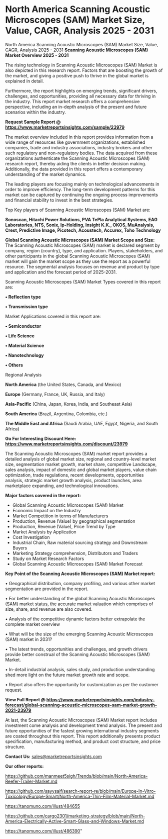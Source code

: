 # North America Scanning Acoustic Microscopes (SAM) Market Size, Value, CAGR, Analysis 2025 - 2031
North America Scanning Acoustic Microscopes (SAM) Market Size, Value, CAGR, Analysis 2025 - 2031
<Strong> Scanning Acoustic Microscopes (SAM) Market Overview 2025 - 2031</strong>

The rising technology in Scanning Acoustic Microscopes (SAM) Market is also depicted in this research report. Factors that are boosting the growth of the market, and giving a positive push to thrive in the global market is explained in detail.

Furthermore, the report highlights on emerging trends, significant drivers, challenges, and opportunities, providing all necessary data for thriving in the industry. This report market research offers a comprehensive perspective, including an in-depth analysis of the present and future scenarios within the industry.

<strong>Request Sample Report @ <a href=https://www.marketreportsinsights.com/sample/23979>https://www.marketreportsinsights.com/sample/23979</a></strong>

The market overview included in this report provides information from a wide range of resources like government organizations, established companies, trade and industry associations, industry brokers and other such regulatory and non-regulatory bodies. The data acquired from these organizations authenticate the Scanning Acoustic Microscopes (SAM) research report, thereby aiding the clients in better decision making. Additionally, the data provided in this report offers a contemporary understanding of the market dynamics.

The leading players are focusing mainly on technological advancements in order to improve efficiency. The long-term development patterns for this market can be captured by continuing the ongoing process improvements and financial stability to invest in the best strategies.

Top Key players of Scanning Acoustic Microscopes (SAM) Market are:

<strong>Sonoscan, Hitachi Power Solutions, PVA TePla Analytical Systems, EAG Laboratories, NTS, Sonix, Ip-Holding, Insight K.K., OKOS, MuAnalysis, Crest, Predictive Image, Picotech, Acoustech, Accurex, Toho Technology</strong>

<strong><b>Global Scanning Acoustic Microscopes (SAM) Market Scope and Size:</b></strong>
The Scanning Acoustic Microscopes (SAM) market is declared segment by company, region (country), type, and application. Players, stakeholders, and other participants in the global Scanning Acoustic Microscopes (SAM) market will gain the market scope as they use the report as a powerful resource. The segmental analysis focuses on revenue and product by type and application and the forecast period of 2025-2031.

Scanning Acoustic Microscopes (SAM) Market Types covered in this report are:

<strong>• Reflection type

• Transmission type</strong>

Market Applications covered in this report are:

<strong>• Semiconductor

• Life Science

• Material Science

• Nanotechnology

• Others</strong> 

Regional Analysis

<strong>North America</strong> (the United States, Canada, and Mexico)

<strong>Europe</strong> (Germany, France, UK, Russia, and Italy)

<strong>Asia-Pacific</strong> (China, Japan, Korea, India, and Southeast Asia)

<strong>South America</strong> (Brazil, Argentina, Colombia, etc.)

<strong>The Middle East and Africa</strong> (Saudi Arabia, UAE, Egypt, Nigeria, and South Africa)

<strong>Go For Interesting Discount Here: <a href=https://www.marketreportsinsights.com/discount/23979>https://www.marketreportsinsights.com/discount/23979</a></strong>

The Scanning Acoustic Microscopes (SAM) market report provides a detailed analysis of global market size, regional and country-level market size, segmentation market growth, market share, competitive Landscape, sales analysis, impact of domestic and global market players, value chain optimization, trade regulations, recent developments, opportunities analysis, strategic market growth analysis, product launches, area marketplace expanding, and technological innovations.

<strong><b>Major factors covered in the report:</b></strong>
<ul>
  <li>Global Scanning Acoustic Microscopes (SAM) Market </li>
  <li>Economic Impact on the Industry</li>
  <li>Market Competition in terms of Manufacturers</li>
  <li>Production, Revenue (Value) by geographical segmentation</li>
  <li>Production, Revenue (Value), Price Trend by Type</li>
  <li>Market Analysis by Application</li>
  <li>Cost Investigation</li>
  <li>Industrial Chain, Raw material sourcing strategy and Downstream Buyers</li>
  <li>Marketing Strategy comprehension, Distributors and Traders</li>
  <li>Study on Market Research Factors</li>
  <li>Global Scanning Acoustic Microscopes (SAM) Market Forecast</li>
</ul>

<strong><b>Key Point of the Scanning Acoustic Microscopes (SAM) Market report:</b></strong>

• Geographical distribution, company profiling, and various other market segmentation are provided in the report.

• For better understanding of the global Scanning Acoustic Microscopes (SAM) market status, the accurate market valuation which comprises of size, share, and revenue are also covered.

• Analysis of the competitive dynamic factors better extrapolate the complete market overview

• What will be the size of the emerging Scanning Acoustic Microscopes (SAM) market in 2031?

• The latest trends, opportunities and challenges, and growth drivers provide better construal of the Scanning Acoustic Microscopes (SAM) Market.

• In-detail industrial analysis, sales study, and production understanding shed more light on the future market growth rate and scope.

• Report also offers the opportunity for customization as per the customer request.

<strong><b>View Full Report @ <a href=https://www.marketreportsinsights.com/industry-forecast/global-scanning-acoustic-microscopes-sam-market-growth-2021-23979>https://www.marketreportsinsights.com/industry-forecast/global-scanning-acoustic-microscopes-sam-market-growth-2021-23979</a></b></strong>


At last, the Scanning Acoustic Microscopes (SAM) Market report includes investment come analysis and development trend analysis. The present and future opportunities of the fastest growing international industry segments are coated throughout this report. This report additionally presents product specification, manufacturing method, and product cost structure, and price structure.

<strong>Contact Us:</strong>
sales@marketreportsinsights.com

<strong>Our other reports:</strong>

<a href=https://github.com/manmeet5sigh/Trends/blob/main/North-America-Reefer-Trailer-Market.md>https://github.com/manmeet5sigh/Trends/blob/main/North-America-Reefer-Trailer-Market.md</a>

<a href=https://github.com/sayysaif/search-report-re/blob/main/Europe-In-Vitro-Toxicology/Europe-Smart/North-America-Thin-Film-Material-Market.md>https://github.com/sayysaif/search-report-re/blob/main/Europe-In-Vitro-Toxicology/Europe-Smart/North-America-Thin-Film-Material-Market.md</a>

<a href=https://tanomuno.com/illust/484655>https://tanomuno.com/illust/484655</a>

<a href=https://github.com/cargo2301/marketing-strategy/blob/main/North-America-Electrically-Active-Smart-Glass-and-Windows-Market.md>https://github.com/cargo2301/marketing-strategy/blob/main/North-America-Electrically-Active-Smart-Glass-and-Windows-Market.md</a>

<a href=https://tanomuno.com/illust/486390>https://tanomuno.com/illust/486390</a>"
